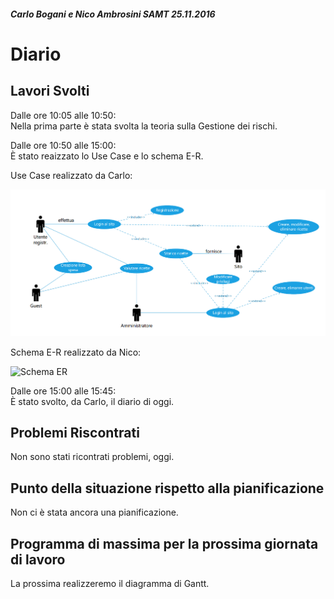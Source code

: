 ##### Carlo Bogani e Nico Ambrosini SAMT 25.11.2016

# Diario

## Lavori Svolti

Dalle ore 10:05 alle 10:50:  
Nella prima parte è stata svolta la teoria sulla Gestione dei rischi.

Dalle ore 10:50 alle 15:00:    
È stato reaizzato lo Use Case e lo schema E-R.

Use Case realizzato da Carlo:  

![Use Case](../doc/img/use_case.png)

Schema E-R realizzato da Nico:

![Schema ER](img/er.png)

Dalle ore 15:00 alle 15:45:  
È stato svolto, da Carlo, il diario di oggi.

## Problemi Riscontrati

Non sono stati ricontrati problemi, oggi.

## Punto della situazione rispetto alla pianificazione

Non ci è stata ancora una pianificazione.

## Programma di massima per la prossima giornata di lavoro

La prossima realizzeremo il diagramma di Gantt.
